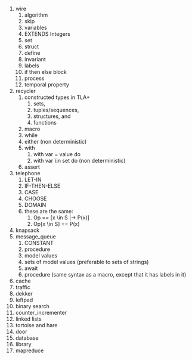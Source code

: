 1. wire
   1. algorithm
   2. skip
   3. variables
   4. EXTENDS Integers
   5. set
   6. struct
   7. define
   8. invariant
   9. labels
   10. if then else block
   11. process
   12. temporal property
2. recycler
   1. constructed types in TLA+ 
      1. sets, 
      2. tuples/sequences, 
      3. structures, and 
      4. functions
   2. macro
   3. while
   4. either (non deterministic)
   5. with
      1. with var = value do
      2. with var \in set do (non deterministic)
   6. assert
3. telephone
   1. LET-IN
   2. IF-THEN-ELSE
   3. CASE
   4. CHOOSE
   5. DOMAIN
   6. these are the same:
      1. Op == [x \in S |-> P(x)]
      2. Op[x \in S] == P(x)
4. knapsack
5. message_queue
   1. CONSTANT
   2. procedure
   3. model values
   4. sets of model values (preferable to sets of strings)
   5. await
   6. procedure (same syntax as a macro, except that it has labels in it)
6. cache
7. traffic
8. dekker
9. leftpad
10. binary search
11. counter_incrementer
12. linked lists
13. tortoise and hare
14. door
15. database
16. library
17. mapreduce
